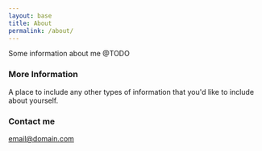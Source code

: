 ```yaml
---
layout: base
title: About
permalink: /about/
---
```


Some information about me @TODO

### More Information

A place to include any other types of information that you'd like to include about yourself.

### Contact me

[email@domain.com](mailto:email@domain.com)